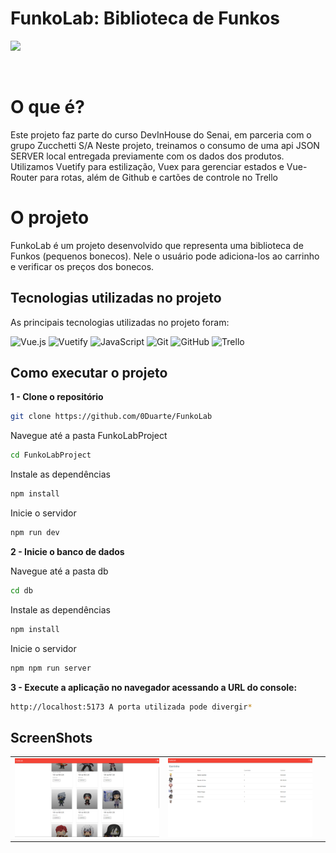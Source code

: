 # FunkoLab: Biblioteca de Funkos

<img src="https://seeklogo.com/images/P/pop-vinyl-logo-61429CF097-seeklogo.com.png" width=300/>

&nbsp;

# O que é?

Este projeto faz parte do curso DevInHouse do Senai, em parceria com o grupo Zucchetti S/A 
Neste projeto, treinamos o consumo de uma api JSON SERVER local entregada previamente com os dados dos produtos.
Utilizamos Vuetify para estilização, Vuex para gerenciar estados e Vue-Router para rotas, além de Github e cartões de controle no Trello


# O projeto

FunkoLab é um projeto desenvolvido que representa uma biblioteca de Funkos (pequenos bonecos).
Nele o usuário pode adiciona-los ao carrinho e verificar os preços dos bonecos.


## Tecnologias utilizadas no projeto

As principais tecnologias utilizadas no projeto foram:

![Vue.js](https://img.shields.io/badge/vuejs-%2335495e.svg?style=for-the-badge&logo=vuedotjs&logoColor=%234FC08D)  ![Vuetify](https://img.shields.io/badge/Vuetify-1867C0?style=for-the-badge&logo=vuetify&logoColor=AEDDFF) ![JavaScript](https://img.shields.io/badge/javascript-%23323330.svg?style=for-the-badge&logo=javascript&logoColor=%23F7DF1E) ![Git](https://img.shields.io/badge/git-%23F05033.svg?style=for-the-badge&logo=git&logoColor=white) ![GitHub](https://img.shields.io/badge/github-%23121011.svg?style=for-the-badge&logo=github&logoColor=white) ![Trello](https://img.shields.io/badge/Trello-%23026AA7.svg?style=for-the-badge&logo=Trello&logoColor=white)  

## Como executar o projeto

**1 - Clone o repositório**
```bash
git clone https://github.com/0Duarte/FunkoLab
```
Navegue até a pasta FunkoLabProject
```bash
cd FunkoLabProject
```
Instale as dependências
```bash
npm install
```
Inicie o servidor
```bash
npm run dev
```
**2 - Inicie o banco de dados**

Navegue até a pasta db
```bash
cd db
```
Instale as dependências
```bash
npm install
```
Inicie o servidor
```bash
npm npm run server
```
**3 - Execute a aplicação no navegador acessando a URL do console:**
```bash
http://localhost:5173 A porta utilizada pode divergir* 
```

## ScreenShots

| | | |
|:---:|:---:|:---:|
| ![](/FunkoLabProject/src/assets/screenshot1.png) | ![](/FunkoLabProject/src/assets/screenshot2.png) | 